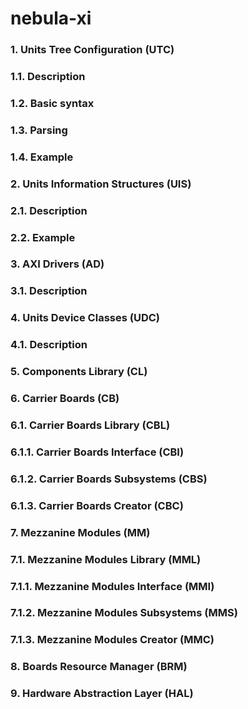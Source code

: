 # nebula-xi

### 1. Units Tree Configuration (UTC)

### 1.1. Description

### 1.2. Basic syntax

### 1.3. Parsing

### 1.4. Example

### 2. Units Information Structures (UIS)

### 2.1. Description

### 2.2. Example

### 3. AXI Drivers (AD)

### 3.1. Description

### 4. Units Device Classes (UDC)

### 4.1. Description

### 5. Components Library (CL)

### 6. Carrier Boards (CB) 

### 6.1. Carrier Boards Library (CBL)

### 6.1.1. Carrier Boards Interface (CBI)

### 6.1.2. Carrier Boards Subsystems (CBS)

### 6.1.3. Carrier Boards Creator (CBC)

### 7. Mezzanine Modules (MM) 

### 7.1. Mezzanine Modules Library (MML)

### 7.1.1. Mezzanine Modules Interface (MMI)

### 7.1.2. Mezzanine Modules Subsystems (MMS)

### 7.1.3. Mezzanine Modules Creator (MMC)

### 8. Boards Resource Manager (BRM)

### 9. Hardware Abstraction Layer (HAL)
